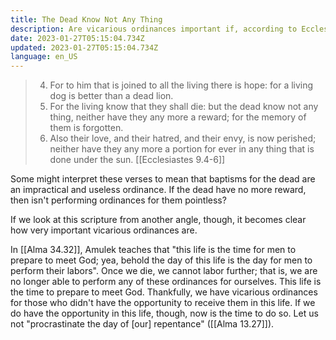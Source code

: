 ```yaml
---
title: The Dead Know Not Any Thing
description: Are vicarious ordinances important if, according to Ecclesiastes, "the dead know not any thing, neither have they any more reward"?
date: 2023-01-27T05:15:04.734Z
updated: 2023-01-27T05:15:04.734Z
language: en_US
---
```


> 4. For to him that is joined to all the living there is hope: for a living dog is better than a dead lion.
> 5. For the living know that they shall die: but the dead know not any thing, neither have they any more a reward; for the memory of them is forgotten.
> 6. Also their love, and their hatred, and their envy, is now perished; neither have they any more a portion for ever in any thing that is done under the sun.
[[Ecclesiastes 9.4-6]]

Some might interpret these verses to mean that baptisms for the dead are an impractical and useless ordinance. If the dead have no more reward, then isn't performing ordinances for them pointless?

If we look at this scripture from another angle, though, it becomes clear how very important vicarious ordinances are.

In [[Alma 34.32]], Amulek teaches that "this life is the time for men to prepare to meet God; yea, behold the day of this life is the day for men to perform their labors". Once we die, we cannot labor further; that is, we are no longer able to perform any of these ordinances for ourselves. This life is the time to prepare to meet God. Thankfully, we have vicarious ordinances for those who didn't have the opportunity to receive them in this life. If we do have the opportunity in this life, though, now is the time to do so. Let us not "procrastinate the day of [our] repentance" ([[Alma 13.27]]).
